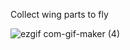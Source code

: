 Collect wing parts to fly

![ezgif com-gif-maker (4)](https://user-images.githubusercontent.com/58032358/146988149-b7868e20-92b4-4a20-9621-0642a630a65f.gif)

